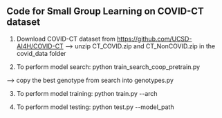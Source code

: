 ## Code for Small Group Learning on COVID-CT dataset

1. Download COVID-CT dataset from https://github.com/UCSD-AI4H/COVID-CT
--> unzip CT_COVID.zip and CT_NonCOVID.zip in the covid_data folder

2. To perform model search:
  python train_search_coop_pretrain.py

--> copy the best genotype from search into genotypes.py

3. To perform model training:
  python train.py --arch <genotype name>

4. To perform model testing:
  python test.py --model_path <path to trained model weights>
